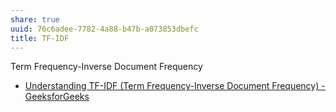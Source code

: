 ```yaml
---
share: true
uuid: 76c6adee-7782-4a88-b47b-a073853dbefc
title: TF-IDF
---
```

Term Frequency-Inverse Document Frequency

* [Understanding TF-IDF (Term Frequency-Inverse Document Frequency) - GeeksforGeeks](https://www.geeksforgeeks.org/understanding-tf-idf-term-frequency-inverse-document-frequency/)